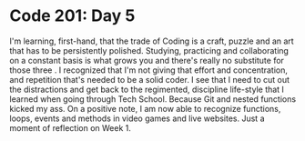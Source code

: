 <h1>Code 201: Day 5</h1>
<p>I'm learning, first-hand, that the trade of Coding is a craft, puzzle and an art that has to be persistently polished. Studying, practicing and collaborating on a constant basis is what grows you and there's really no substitute for those three . I recognized that I'm not giving that effort and concentration, and repetition that's needed to be a solid coder. I see that I need to cut out the distractions and get back to the regimented, discipline life-style that I learned when going through Tech School. Because Git and nested functions kicked my ass. On a positive note, I am now able to recognize functions, loops, events and methods in video games and live websites. Just a moment of reflection on Week 1.</p>
